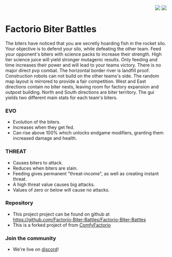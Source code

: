 <p align="right">
    <img src="https://img.shields.io/github/last-commit/Factorio-Biter-Battles/Factorio-Biter-Battles.svg">
    <img src="https://img.shields.io/github/forks/Factorio-Biter-Battles/Factorio-Biter-Battles.svg?label=Forks">
</p>

# Factorio Biter Battles
The biters have noticed that you are secretly hoarding fish in the rocket silo.  Your objective is to defend your silo, while defeating the other team.  Feed your opponent's biters with science packs to increase their strength.  High tier science juice will yield stronger mutagenic results.  Only feeding and time increases their power and will lead to your teams victory.  There is no major direct pvp combat.  The horizontal border river is landfill proof.  Construction robots can not build on the other teams's side.  The random map layout is mirrored to provide a fair competition.  West and East directions contain no biter nests, leaving room for factory expansion and outpost building.  North and South directions are biter territory.  The gui yields two different main stats for each team's biters.

### EVO
- Evolution of the biters.
- Increases when they get fed.
- Can rise above 100% which unlocks endgame modifiers, granting them increased damage and health.

### THREAT
- Causes biters to attack.
- Reduces when biters are slain.
- Feeding gives permanent "threat-income", as well as creating instant threat.
- A high threat value causes big attacks.
- Values of zero or below will cause no attacks.

### Repository
- This project project can be found on github at https://github.com/Factorio-Biter-Battles/Factorio-Biter-Battles
- This is a forked project of from [ComfyFactorio](https://github.com/M3wM3w/ComfyFactorio)

### Join the community
- We're live on [discord](https://discord.com/invite/hAYW3K7J2A)!
